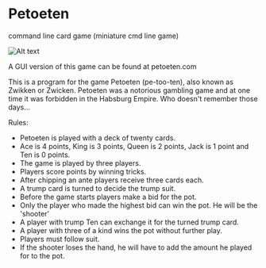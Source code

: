 # Petoeten

command line card game (miniature cmd line game)

![Alt text](https://github.com/mejongetje/Petoeten-vs2/blob/master/play_action.png "Optional title")

A GUI version of this game can be found at petoeten.com

This is a program for the game Petoeten (pe-too-ten), also known as Zwikken or Zwicken.
Petoeten was a notorious gambling game and at one time it was forbidden in the Habsburg Empire.
Who doesn't remember those days...

Rules:
- Petoeten is played with a deck of twenty cards.
- Ace is 4 points, King is 3 points, Queen is 2 points, Jack is 1 point and Ten is 0 points.
- The game is played by three players.
- Players score points by winning tricks.
- After chipping an ante players receive three cards each.
- A trump card is turned to decide the trump suit.
- Before the game starts players make a bid for the pot.
- Only the player who made the highest bid can win the pot. He will be the 'shooter'
- A player with trump Ten can exchange it for the turned trump card.
- A player with three of a kind wins the pot without further play.
- Players must follow suit.
- If the shooter loses the hand, he will have to add the amount he played for to the pot.
